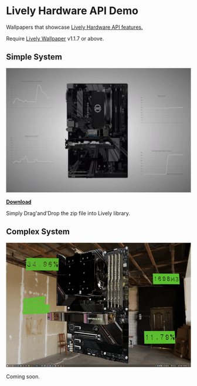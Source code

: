 # Lively Hardware API Demo
Wallpapers that showcase [Lively Hardware API features.](https://github.com/rocksdanister/lively/wiki/Web-Guide-V-:-System-Data)

Require [Lively Wallpaper](https://github.com/rocksdanister/lively) v1.1.7 or above.

## Simple System
<img src="/src/Simple System/lively_p.gif" width="600" height="338"/>

[**Download**](https://github.com/rocksdanister/system-stats-wallpaper/releases/download/v1.0/Simple.System.zip)

Simply Drag'and'Drop the zip file into Lively library.


## Complex System
<img src="/src/Complex System/lively_p.gif" width="600" height="338"/>

Coming soon.
